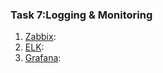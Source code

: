 ### Task 7:Logging & Monitoring  
1. [Zabbix](https://github.com/gitbexdevops/RepositoryForTask/blob/main/task7/Zabbix%20instruction.md):  
2. [ELK](subtext.md):  
3. [Grafana](subtext.md):  
